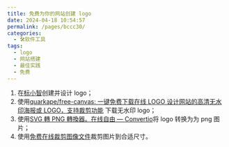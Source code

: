 ```yaml
---
title: 免费为你的网站创建 logo
date: 2024-04-18 10:54:57
permalink: /pages/bccc30/
categories:
  - 🛠软件工具
tags:
  - logo
  - 网站搭建
  - 最佳实践
  - 免费
---
```


1. 在[标小智](https://www.logosc.cn/)创建并设计 logo；
2. 使用[quarkape/free-canvas: 一键免费下载在线 LOGO 设计网站的高清无水印海报或 LOGO，支持裁剪功能](https://github.com/quarkape/free-canvas) 下载无水印 logo；
3. 使用[SVG 轉 PNG 轉換器。在线自由 — Convertio](https://convertio.co/zh/svg-png/)将 logo 转换为为 png 图片；
4. 使用[免费在线裁剪图像文件](https://www.iloveimg.com/zh-cn/crop-image)裁剪图片到合适尺寸。
